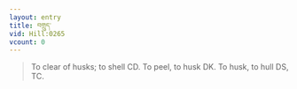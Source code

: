 ```yaml
---
layout: entry
title: བགྲུད་
vid: Hill:0265
vcount: 0
---
```

> To clear of husks; to shell CD\. To peel, to husk DK\. To husk, to hull DS, TC\.


